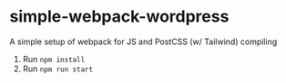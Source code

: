 # simple-webpack-wordpress
A simple setup of webpack for JS and PostCSS (w/ Tailwind) compiling 

1. Run `npm install`
2. Run `npm run start`
